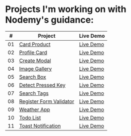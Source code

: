# Projects I'm working on with Nodemy's guidance:
 |  #  | Project                                                                                                                     | Live Demo                                                                         |
| :-: | --------------------------------------------------------------------------------------------------------------------------- | --------------------------------------------------------------------------------- |
  | 01  | [Card Product](https://github.com/binvan789/CardProduct-Day1)                             | [Live Demo](https://binvan789.github.io/CardProduct-Day1/) 
  | 02  | [Profile Card](https://github.com/binvan789/ProfileCard-Day2)                             | [Live Demo](https://binvan789.github.io/ProfileCard-Day2/)
  | 03  | [Create Modal](https://github.com/binvan789/CreateModal-Day3)                             | [Live Demo](https://binvan789.github.io/CreateModal-Day3/)
  | 04  | [Image Gallery](https://github.com/binvan789/ImageGallery-Day4)                             | [Live Demo](https://binvan789.github.io/ImageGallery-Day4/) 
  | 05  | [Search Box](https://github.com/binvan789/SearchBox-Day5)                             | [Live Demo](https://binvan789.github.io/SearchBox-Day5/)
  | 06  | [Detect Pressed Key](https://github.com/binvan789/DetectPressedKey-Day6)                             | [Live Demo](https://binvan789.github.io/DetectPressedKey-Day6/)     
  | 07  | [Search Tags](https://github.com/binvan789/SearchTags-Day7)                             | [Live Demo](https://binvan789.github.io/SearchTags-Day7/) 
  | 08  | [Register Form Validator](https://github.com/binvan789/RegisterFormValidator-Day8)                             | [Live Demo](https://binvan789.github.io/RegisterFormValidator-Day8/)
  | 09  | [Weather App](https://github.com/binvan789/WeatherApp-Day9)                             | [Live Demo](https://binvan789.github.io/WeatherApp-Day9/) 
  | 10  | [Todo List](https://github.com/binvan789/TodoList-Day10)                             | [Live Demo](https://binvan789.github.io/TodoList-Day10/)
  | 11  | [Toast Notification](https://github.com/binvan789/ToastNotification-Day11)                             | [Live Demo](https://binvan789.github.io/ToastNotification-Day11/)
  

